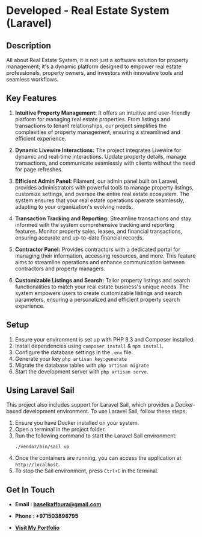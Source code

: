 # Developed  -  Real Estate System (Laravel)


## Description

All about Real Estate System, it is not just a software solution for property management; it's a dynamic platform designed to empower real estate professionals, property owners, and investors with innovative tools and seamless workflows.


## Key Features

1. **Intuitive Property Management:** It offers an intuitive and user-friendly platform for managing real estate properties. From listings and transactions to tenant relationships, our project simplifies the complexities of property management, ensuring a streamlined and efficient experience.

2. **Dynamic Livewire Interactions:** The project integrates Livewire for dynamic and real-time interactions. Update property details, manage transactions, and communicate seamlessly with clients without the need for page refreshes.

3. **Efficient Admin Panel:** Filament, our admin panel built on Laravel, provides administrators with powerful tools to manage property listings, customize settings, and oversee the entire real estate ecosystem. The system ensures that your real estate operations operate seamlessly, adapting to your organization's evolving needs.

4. **Transaction Tracking and Reporting:** Streamline transactions and stay informed with the system comprehensive tracking and reporting features. Monitor property sales, leases, and financial transactions, ensuring accurate and up-to-date financial records.

5. **Contractor Panel:** Provides contractors with a dedicated portal for managing their information, accessing resources, and more. This feature aims to streamline operations and enhance communication between contractors and property managers.

5. **Customizable Listings and Search:** Tailor property listings and search functionalities to match your real estate business's unique needs. The system empowers users to create customizable listings and search parameters, ensuring a personalized and efficient property search experience.


## Setup
 
1. Ensure your environment is set up with PHP 8.3 and Composer installed.
2. Install dependencies using `composer install` & `npm install`.
3. Configure the database settings in the `.env` file.
4. Generate your key `php artisan key:generate`
5. Migrate the database tables with `php artisan migrate`
6. Start the development server with `php artisan serve`.


## Using Laravel Sail

This project also includes support for Laravel Sail, which provides a Docker-based development environment. To use Laravel Sail, follow these steps:

1. Ensure you have Docker installed on your system.
2. Open a terminal in the project folder.
3. Run the following command to start the Laravel Sail environment:
   ```
   ./vendor/bin/sail up
   ```
4. Once the containers are running, you can access the application at `http://localhost`.
5. To stop the Sail environment, press `Ctrl+C` in the terminal.


## Get In Touch

- **Email : baselkaffoura@gmail.com**

- **Phone : +971503898795**

- **<a href="https://basel-kaffoura-portfolio.vercel.app">Visit My Portfolio</a>**
